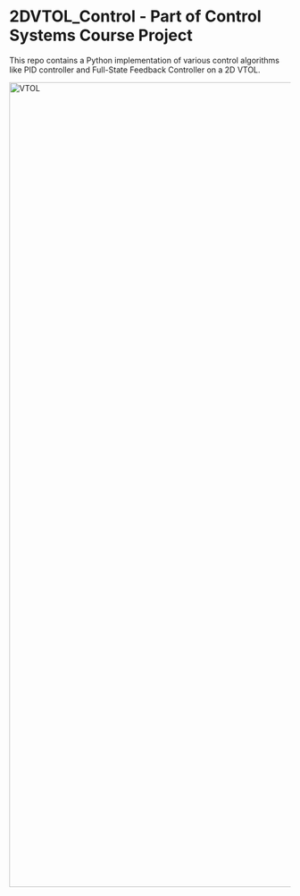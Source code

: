 # 2DVTOL_Control - Part of Control Systems Course Project
This repo contains a Python implementation of various control algorithms like PID controller and Full-State Feedback Controller on a 2D VTOL.

<img width="1440" alt="VTOL" src="https://github.com/vshivaraman/2DVTOL_Control/assets/156979861/d2e3ce4b-7c65-4954-9ba3-0ded74eaae8a">
